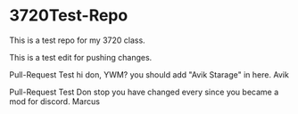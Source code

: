 # 3720Test-Repo
This is a test repo for my 3720 class. 


This is a test edit for pushing changes. 


Pull-Request Test
hi don, YWM? you should add "Avik Starage" in here.
Avik

Pull-Request Test
Don stop you have changed every since you became a mod for discord.
Marcus


